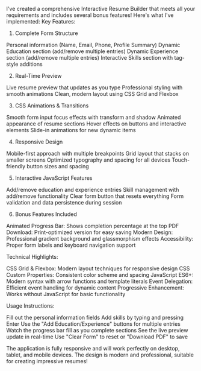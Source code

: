 I've created a comprehensive Interactive Resume Builder that meets all your requirements and includes several bonus features! Here's what I've implemented:
Key Features:
1. Complete Form Structure

Personal information (Name, Email, Phone, Profile Summary)
Dynamic Education section (add/remove multiple entries)
Dynamic Experience section (add/remove multiple entries)
Interactive Skills section with tag-style additions

2. Real-Time Preview

Live resume preview that updates as you type
Professional styling with smooth animations
Clean, modern layout using CSS Grid and Flexbox

3. CSS Animations & Transitions

Smooth form input focus effects with transform and shadow
Animated appearance of resume sections
Hover effects on buttons and interactive elements
Slide-in animations for new dynamic items

4. Responsive Design

Mobile-first approach with multiple breakpoints
Grid layout that stacks on smaller screens
Optimized typography and spacing for all devices
Touch-friendly button sizes and spacing

5. Interactive JavaScript Features

Add/remove education and experience entries
Skill management with add/remove functionality
Clear form button that resets everything
Form validation and data persistence during session

6. Bonus Features Included

Animated Progress Bar: Shows completion percentage at the top
PDF Download: Print-optimized version for easy saving
Modern Design: Professional gradient background and glassmorphism effects
Accessibility: Proper form labels and keyboard navigation support

Technical Highlights:

CSS Grid & Flexbox: Modern layout techniques for responsive design
CSS Custom Properties: Consistent color scheme and spacing
JavaScript ES6+: Modern syntax with arrow functions and template literals
Event Delegation: Efficient event handling for dynamic content
Progressive Enhancement: Works without JavaScript for basic functionality

Usage Instructions:

Fill out the personal information fields
Add skills by typing and pressing Enter
Use the "Add Education/Experience" buttons for multiple entries
Watch the progress bar fill as you complete sections
See the live preview update in real-time
Use "Clear Form" to reset or "Download PDF" to save

The application is fully responsive and will work perfectly on desktop, tablet, and mobile devices. The design is modern and professional, suitable for creating impressive resumes!
